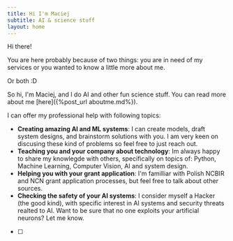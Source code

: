 ```yaml
---
title: Hi I'm Maciej
subtitle: AI & science stuff
layout: home
---
```



Hi there! 

You are here probably because of two things: you are in need of my services or you wanted to know a little more about me. 

Or both :D 

So hi, I'm Maciej, and I do AI and other fun science stuff. You can read more about me [here]({%post_url aboutme.md%}).

I can offer my professional help with following topics:
 - **Creating amazing AI and ML systems**: I can create models, draft system designs, and brainstorm solutions with you. I am very keen on discusing these kind of problems so feel free to just reach out.
 - **Teaching you and your company about technology**: Im always happy to share my knowlegde with others, specifically on topics of: Python, Machine Learning, Computer Vision, AI and system design.
 - **Helping you with your grant application**: I'm familliar with Polish NCBIR and NCN grant application processes, but feel free to talk about other sources.
 - **Checking the safety of your AI systems**: I consider myself a Hacker (the good kind), with specific interest in AI systems and security threats realted to AI. Want to be sure that no one exploits your artificial neurons? Let me know.
 
 
  * [ ] 
